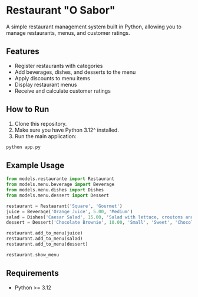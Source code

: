 # Restaurant "O Sabor"

A simple restaurant management system built in Python, allowing you to manage restaurants, menus, and customer ratings.

## Features

- Register restaurants with categories
- Add beverages, dishes, and desserts to the menu
- Apply discounts to menu items
- Display restaurant menus
- Receive and calculate customer ratings
<!-- ## Project Structure -->

<!-- ```
restaurante_o_sabor/
│
├── app.py                  # Main application file
├── models/
│   ├── restaurante.py      # Restaurant class
│   ├── rating.py           # Rating class
│   └── menu/
│       ├── item_menu.py    # Abstract base class for menu items
│       ├── beverage.py     # Beverage class
│       ├── dishes.py       # Dishes class
│       └── dessert.py      # Dessert class
└── README.md               # Project documentation
``` -->
## How to Run

1. Clone this repository.
2. Make sure you have Python 3.12^ installed.
3. Run the main application:

```bash
python app.py
```

## Example Usage

```python
from models.restaurante import Restaurant
from models.menu.beverage import Beverage
from models.menu.dishes import Dishes
from models.menu.dessert import Dessert

restaurant = Restaurant('Square', 'Gourmet')
juice = Beverage('Orange Juice', 5.00, 'Medium')
salad = Dishes('Caesar Salad', 15.00, 'Salad with lettuce, croutons and Caesar dressing')
dessert = Dessert('Chocolate Brownie', 10.00, 'Small', 'Sweet', 'Chocolate brownie with ice cream')

restaurant.add_to_menu(juice)
restaurant.add_to_menu(salad)
restaurant.add_to_menu(dessert)

restaurant.show_menu
```

## Requirements

- Python >= 3.12